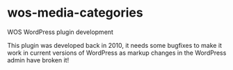# wos-media-categories
WOS WordPress plugin development

This plugin was developed back in 2010, it needs some bugfixes to make it work in current versions of WordPress as markup changes in the WordPress admin have broken it!
